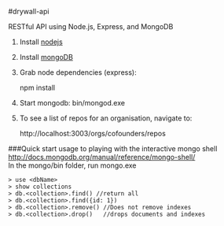 #drywall-api

RESTful API using Node.js, Express, and MongoDB

1) Install [nodejs](http://nodejs.org/)    
2) Install [mongoDB](http://docs.mongodb.org/manual/installation/)   
3) Grab node dependencies (express):   

    npm install
    
4) Start mongodb: bin/mongod.exe   
5) To see a list of repos for an organisation, navigate to:

    http://localhost:3003/orgs/cofounders/repos

###Quick start usage to playing with the interactive mongo shell
http://docs.mongodb.org/manual/reference/mongo-shell/   
In the mongo/bin folder, run mongo.exe   
  
    > use <dbName>   
    > show collections   
    > db.<collection>.find() //return all   
    > db.<collection>.find({id: 1})    
    > db.<collection>.remove() //Does not remove indexes    
    > db.<collection>.drop()   //drops documents and indexes    
